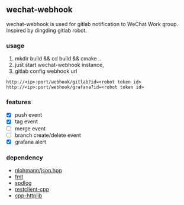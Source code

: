 ## wechat-webhook

wechat-webhook is used for gitlab notification to WeChat Work group.
Inspired by dingding gitlab robot.
### usage

1. mkdir build && cd build && cmake ..
2. just start wechat-webhook instance,
3. gitlab config webhook url

```shell
http://<ip>:port/webhook/gitlab?id=<robot token id>
http://<ip>:port/webhook/grafana?id=<robot token id>
```

### features

- [x] push event
- [x] tag event
- [ ] merge event
- [ ] branch create/delete event
- [x] grafana alert

### dependency

- [nlohmann/json.hpp](https://github.com/nlohmann/json)
- [fmt](https://github.com/fmtlib/fmt) 
- [spdlog](https://github.com/gabime/spdlog) 
- [restclient-cpp](https://github.com/mrtazz/restclient-cpp)
- [cpp-httplib](https://github.com/yhirose/cpp-httplib)


